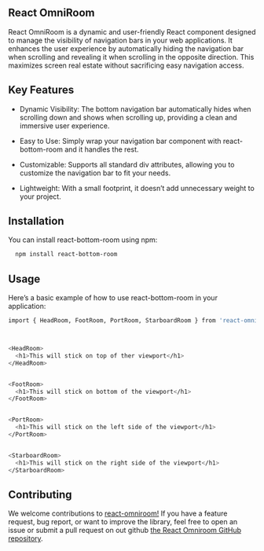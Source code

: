   ## React OmniRoom


  React OmniRoom is a dynamic and user-friendly React component designed to manage the visibility of navigation bars in your web applications. It enhances the user experience by automatically hiding the navigation bar when scrolling and revealing it when scrolling in the opposite direction. This maximizes screen real estate without sacrificing easy navigation access.

  ## Key Features

  - Dynamic Visibility: The bottom navigation bar automatically hides when scrolling down and shows when scrolling up, providing a clean and immersive user experience.

  - Easy to Use: Simply wrap your navigation bar component with react-bottom-room and it handles the rest.

  - Customizable: Supports all standard div attributes, allowing you to customize the navigation bar to fit your needs.

  - Lightweight: With a small footprint, it doesn’t add unnecessary weight to your project.

  ## Installation

  You can install react-bottom-room using npm:

  ```bash
    npm install react-bottom-room
  ```

  ## Usage

  Here’s a basic example of how to use react-bottom-room in your application:

  ``` bash
  import { HeadRoom, FootRoom, PortRoom, StarboardRoom } from 'react-omniroom';



  <HeadRoom>
    <h1>This will stick on top of ther viewport</h1>
  </HeadRoom>


  <FootRoom>
    <h1>This will stick on bottom of the viewport</h1>
  </FootRoom>
  

  <PortRoom>
    <h1>This will stick on the left side of the viewport</h1>
  </PortRoom>


  <StarboardRoom>
    <h1>This will stick on the right side of the viewport</h1>
  </StarboardRoom>

  ```


  ## Contributing

  We welcome contributions to [react-omniroom!](https://www.npmjs.com/package/react-omniroom) If you have a feature request, bug report, or want to improve the library, feel free to open an issue or submit a pull request on out github [the React Omniroom GitHub repository](https://github.com/DamifeZion/react-omniroom).